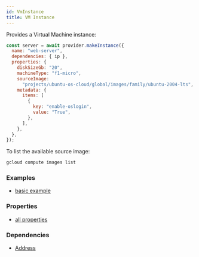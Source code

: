 ```yaml
---
id: VmInstance
title: VM Instance
---
```


Provides a Virtual Machine instance:

```js
const server = await provider.makeInstance({
  name: "web-server",
  dependencies: { ip },
  properties: {
    diskSizeGb: "20",
    machineType: "f1-micro",
    sourceImage:
      "projects/ubuntu-os-cloud/global/images/family/ubuntu-2004-lts",
    metadata: {
      items: [
        {
          key: "enable-oslogin",
          value: "True",
        },
      ],
    },
  },
});
```

To list the available source image:

```sh
gcloud compute images list
```

### Examples

- [basic example](https://github.com/FredericHeem/grucloud/blob/master/examples/google/iac.js#L9)

### Properties

- [all properties](https://cloud.google.com/compute/docs/reference/rest/v1/instances/insert#request-body)

### Dependencies

- [Address](./Address)
